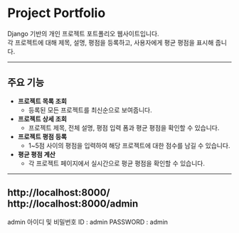 # Project Portfolio

Django 기반의 개인 프로젝트 포트폴리오 웹사이트입니다.  
각 프로젝트에 대해 제목, 설명, 평점을 등록하고, 사용자에게 평균 평점을 표시해 줍니다.

---

##  주요 기능

- **프로젝트 목록 조회**  
  - 등록된 모든 프로젝트를 최신순으로 보여줍니다.
- **프로젝트 상세 조회**  
  - 프로젝트 제목, 전체 설명, 평점 입력 폼과 평균 평점을 확인할 수 있습니다.
- **프로젝트 평점 등록**  
  - 1~5점 사이의 평점을 입력하여 해당 프로젝트에 대한 점수를 남길 수 있습니다.
- **평균 평점 계산**  
  - 각 프로젝트 페이지에서 실시간으로 평균 평점을 확인할 수 있습니다.

---
http://localhost:8000/
http://localhost:8000/admin
---
admin 아이디 및 비밀번호
ID : admin
PASSWORD : admin
